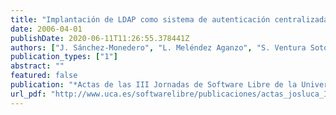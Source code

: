 ```yaml
---
title: "Implantación de LDAP como sistema de autenticación centralizada"
date: 2006-04-01
publishDate: 2020-06-11T11:26:55.378441Z
authors: ["J. Sánchez-Monedero", "L. Meléndez Aganzo", "S. Ventura Soto"]
publication_types: ["1"]
abstract: ""
featured: false
publication: "*Actas de las III Jornadas de Software Libre de la Universidad de Cádiz*"
url_pdf: "http://www.uca.es/softwarelibre/publicaciones/actas_josluca_III"
---
```



